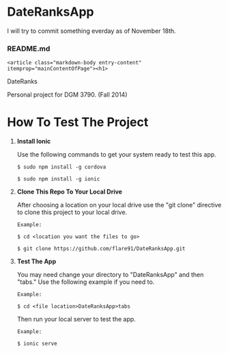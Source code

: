 DateRanksApp
============

<p>I will try to commit something everday as of November 18th.</p>

<div id="readme" class="boxed-group flush clearfix announce instapaper_body md">
    <h3>
      <span class="octicon octicon-book"></span>
      README.md
    </h3>

    <article class="markdown-body entry-content" itemprop="mainContentOfPage"><h1>
<a id="user-content-dateranks" class="anchor" href="#dateranks" aria-hidden="true"><span class="octicon octicon-link"></span></a>DateRanks</h1>

<p>Personal project for DGM 3790. (Fall 2014)</p>

<h1>
<a id="user-content-how-to-test-the-project" class="anchor" href="#how-to-test-the-project" aria-hidden="true"><span class="octicon octicon-link"></span></a>How To Test The Project</h1>

<ol class="task-list">
<li>
<p><strong>Install Ionic</strong></p>

<p>Use the following commands to get your system ready to test this app.</p>

<pre><code>$ sudo npm install -g cordova

$ sudo npm install -g ionic
</code></pre>
</li>
<li>
<p><strong>Clone This Repo To Your Local Drive</strong></p>

<p>After choosing a location on your local drive use the "git clone" directive to clone this project to your local drive.</p>

<pre><code>Example:

$ cd &lt;location you want the files to go&gt;

$ git clone https://github.com/flare91/DateRanksApp.git
</code></pre>
</li>
<li>
<p><strong>Test The App</strong></p>

<p>You may need change your directory to "DateRanksApp" and then "tabs." Use the following example if you need to.</p>

<pre><code>Example:

$ cd &lt;file location&gt;DateRanksApp&gt;tabs
</code></pre>

<p>Then run your local server to test the app.</p>

<pre><code>Example:

$ ionic serve
</code></pre>
</li>
</ol>